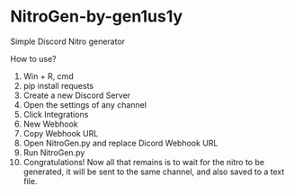 # NitroGen-by-gen1us1y
Simple Discord Nitro generator

How to use?

1. Win + R, cmd
2. pip install requests
3. Create a new Discord Server
4. Open the settings of any channel
5. Click Integrations
6. New Webhook
7. Copy Webhook URL
8. Open NitroGen.py and replace Dicord Webhook URL
9. Run NitroGen.py
10. Congratulations! Now all that remains is to wait for the nitro to be generated, it will be sent to the same channel, and also saved to a text file.

